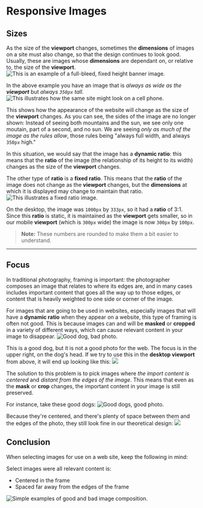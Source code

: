 # Responsive Images

## Sizes

As the size of the **viewport** changes, sometimes the **dimensions** of images on a site must also change, so that the design continues to look good. Usually, these are images whose **dimensions** are dependant on, or relative to, the size of the **viewport**.
![This is an example of a full-bleed, fixed height banner image.](assets/full-bleed-banner-example.svg)

In the above example you have an image that is *always as wide as the* ***viewport*** but *always `350px` tall*.
![This illustrates how the same site might look on a cell phone.](assets/full-bleed-banner-example--mobile.svg)

This shows how the appearance of the website will change as the size of the **viewport** changes. As you can see, the sides of the image are no longer shown: Instead of seeing both mountains and the sun, we see only one moutain, part of a second, and no sun. We are seeing *only as much of the image as the rules allow*, those rules being "always full width, and always `350px` high."

In this situation, we would say that the image has a **dynamic ratio**: this means that the **ratio** of the image (the relationship of its height to its width) changes as the size of the **viewport** changes.

The other type of **ratio** is a **fixed ratio**. This means that the **ratio** of the image does not change as the **viewport** changes, but the **dimensions** at which it is displayed may change to maintain that ratio.
![This illustrates a fixed ratio image.](assets/full-bleed-banner-example--mobile-static.svg)

On the desktop, the image was `1000px` by `333px`, so it had a **ratio** of 3:1. Since this **ratio** is static, it is maintained as the **viewport** gets smaller, so in our mobile **viewport** (which is `300px` wide) the image is now `300px` by `100px`. 

> **Note:** These numbers are rounded to make them a bit easier to understand.

---

## Focus

In traditional photography, framing is important: the photographer composes an image that relates to where its edges are, and in many cases includes important content that goes all the way up to those edges, or content that is heavily weighted to one side or corner of the image. 

For images that are going to be used in websites, especially images that will have a **dynamic ratio** when they appear on a website, this type of framing is often not good. This is because images can and will be **masked** or **cropped** in a variety of different ways, which can cause relevant content in your image to disappear.
![Good dog, bad photo.](assets/good-dog-bad-photo.jpg)

This is a good dog, but it is not a good photo for the web. The focus is in the upper right, on the dog's head. If we try to use this in the **desktop viewport** from above, it will end up looking like this:
![](assets/full-bleed-banner-example--image.svg)

The solution to this problem is to pick images where *the import content is centered* and *distant from the edges of the image*. This means that even as the **mask** or **crop** changes, the important content in your image is still preserved. 

For instance, take these good dogs:
![Good dogs, good photo.](assets/good-dogs-good-photo.jpg)

Because they're centered, and there's plenty of space between them and the edges of the photo, they still look fine in our theoretical design:
![](assets/full-bleed-banner-example--image-good.svg)

## Conclusion

When selecting images for use on a web site, keep the following in mind:

Select images were all relevant content is:

* Centered in the frame
* Spaced far away from the edges of the frame

![Simple examples of good and bad image composition.](assets/image-examples.svg)

